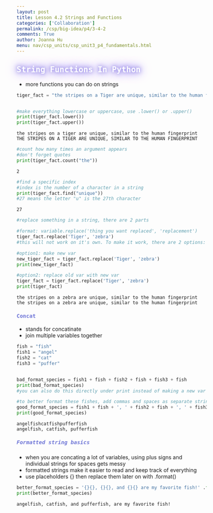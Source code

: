 ```yaml
---
layout: post
title: Lesson 4.2 Strings and Functions
categories: ['Collaboration']
permalink: /csp/big-idea/p4/3-4-2
comments: True
author: Joanna Hu
menu: nav/csp_units/csp_unit3_p4_fundamentals.html
---
```


<style>
    .glow {
        color: #fff; /* Text color */
        text-shadow: 0 0 10px #8171E5, 0 0 20px #8171E5, 0 0 30px #8171E5; /* Glowing effect on text */
        transition: all 0.3s ease-in-out;
    }
</style>

<h2><span class = "glow" style="font-family: Monospace; color:#ffffff">String Functions In Python</span></h2>

- more functions you can do on strings


```python
tiger_fact = "the stripes on a Tiger are unique, similar to the human fingerprint"


#make everything lowercase or uppercase, use .lower() or .upper()
print(tiger_fact.lower())
print(tiger_fact.upper())
```

    the stripes on a tiger are unique, similar to the human fingerprint
    THE STRIPES ON A TIGER ARE UNIQUE, SIMILAR TO THE HUMAN FINGERPRINT



```python
#count how many times an argument appears
#don't forget quotes
print(tiger_fact.count("the"))
```

    2



```python
#find a specific index
#index is the number of a character in a string
print(tiger_fact.find("unique"))
#27 means the letter "u" is the 27th character
```

    27



```python
#replace something in a string, there are 2 parts

#format: variable.replace('thing you want replaced', 'replacement')
tiger_fact.replace('Tiger', 'zebra')
#this will not work on it's own. To make it work, there are 2 options:

#option1: make new var 
new_tiger_fact = tiger_fact.replace('Tiger', 'zebra')
print(new_tiger_fact)

#option2: replace old var with new var
tiger_fact = tiger_fact.replace('Tiger', 'zebra')
print(tiger_fact)
```

    the stripes on a zebra are unique, similar to the human fingerprint
    the stripes on a zebra are unique, similar to the human fingerprint




<h4><span style="font-family: Monospace; color:#7077D7">Concat</span></h4>

- stands for concatinate
- join multiple variables together


```python
fish = "fish"
fish1 = "angel"
fish2 = "cat"
fish3 = "puffer"


bad_format_species = fish1 + fish + fish2 + fish + fish3 + fish
print(bad_format_species)
#you can also do this directly under print instead of making a new var

#to better format these fishes, add commas and spaces as separate strings in variable
good_format_species = fish1 + fish + ', ' + fish2 + fish + ', ' + fish3 + fish
print(good_format_species)
```

    angelfishcatfishpufferfish
    angelfish, catfish, pufferfish




<h5><span style="font-family: Monospace; color:#7077D7">Formatted string basics</span></h5>

- when you are concating a lot of variables, using plus signs and individual strings for spaces gets messy
- formatted strings make it easier to read and keep track of everything 
- use placeholders {} then replace them later on with .format()


```python
better_format_species = '{}{}, {}{}, and {}{} are my favorite fish!' .format(fish1,fish,fish2,fish,fish3,fish)
print(better_format_species)
```

    angelfish, catfish, and pufferfish, are my favorite fish!

